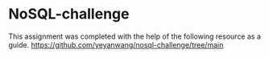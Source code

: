 # NoSQL-challenge
This assignment was completed with the help of the following resource as a guide. https://github.com/yeyanwang/nosql-challenge/tree/main
